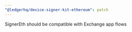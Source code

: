 ```yaml
---
"@ledgerhq/device-signer-kit-ethereum": patch
---
```


SignerEth should be compatible with Exchange app flows
